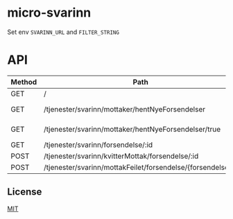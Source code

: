 # micro-svarinn

Set env `SVARINN_URL` and `FILTER_STRING`

# API

| Method | Path | Description |
| --- | --- | --- |
| GET | / | This readme |
| GET | /tjenester/svarinn/mottaker/hentNyeForsendelser | Return P360 results |
| GET | /tjenester/svarinn/mottaker/hentNyeForsendelser/true | Return signeringsoppdrag  |
| GET | /tjenester/svarinn/forsendelse/:id |  |
| POST | /tjenester/svarinn/kvitterMottak/forsendelse/:id |  |
| POST | /tjenester/svarinn/mottakFeilet/forsendelse/{forsendelseid} |  |


## License

[MIT](LICENSE)
